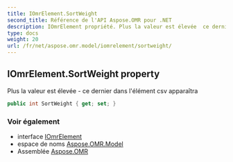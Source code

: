 ```yaml
---
title: IOmrElement.SortWeight
second_title: Référence de l'API Aspose.OMR pour .NET
description: IOmrElement propriété. Plus la valeur est élevée  ce dernier dans lélément csv apparaîtra
type: docs
weight: 20
url: /fr/net/aspose.omr.model/iomrelement/sortweight/
---
```

## IOmrElement.SortWeight property

Plus la valeur est élevée - ce dernier dans l'élément csv apparaîtra

```csharp
public int SortWeight { get; set; }
```

### Voir également

* interface [IOmrElement](../)
* espace de noms [Aspose.OMR.Model](../../iomrelement/)
* Assemblée [Aspose.OMR](../../../)


